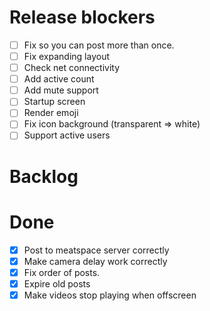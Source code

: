 # Release blockers
- [ ] Fix so you can post more than once.
- [ ] Fix expanding layout
- [ ] Check net connectivity
- [ ] Add active count
- [ ] Add mute support
- [ ] Startup screen
- [ ] Render emoji
- [ ] Fix icon background (transparent => white)
- [ ] Support active users

# Backlog

# Done
- [x] Post to meatspace server correctly
- [x] Make camera delay work correctly
- [x] Fix order of posts.
- [x] Expire old posts
- [x] Make videos stop playing when offscreen
